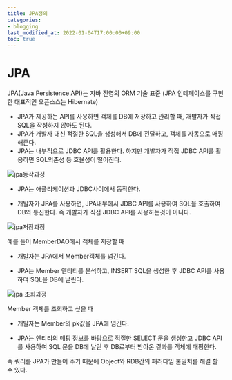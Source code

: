 ```yaml
---
title: JPA정의
categories:
- blogging
last_modified_at: 2022-01-04T17:00:00+09:00
toc: true
---
```

# JPA

JPA(Java Persistence API)는 자바 진영의 ORM 기술 표준 (JPA 인테페이스를 구현한 대표적인 오픈소스는 Hibernate)

- JPA가 제공하는 API를 사용하면 객체를 DB에 저장하고 관리할 때, 개발자가 직접 SQL을 작성하지 않아도 된다.
- JPA가 개발자 대신 적절한 SQL을 생성해서 DB에 전달하고, 객체를 자동으로 매핑해준다.
- JPA는 내부적으로 JDBC API를 활용한다. 하지만 개발자가 직접 JDBC API를 활용하면 SQL의존성 등 효율성이 떨어진다.



![jpa동작과정](https://user-images.githubusercontent.com/58400107/148036926-3cf175bc-af7b-4534-b55e-7b855c39ff21.PNG)


- JPA는 애플리케이션과 JDBC사이에서 동작한다.

- 개발자가 JPA를 사용하면, JPA내부에서 JDBC API를 사용하여 SQL을 호출하여 DB와 통신한다. 즉 개발자가 직접 JDBC API를 사용하는것이 아니다.


![jpa저장과정](https://user-images.githubusercontent.com/58400107/148036966-19148c32-0b1b-475b-b100-20a7c723dbc0.PNG)


예를 들어 MemberDAO에서 객체를 저장할 때

- 개발자는 JPA에서 Member객체를 넘긴다.

- JPA는 Member 엔티티를 분석하고, INSERT SQL을 생성한 후 JDBC API를 사용하여 SQL을 DB에 날린다.


![jpa 조회과정](https://user-images.githubusercontent.com/58400107/148037005-057909e4-dc04-47b4-a54f-85bb93472ae2.PNG)



Member 객체를 조회하고 싶을 때 

- 개발자는 Member의 pk값을 JPA에 넘긴다.

- JPA는 엔티티의 매핑 정보를 바탕으로 적절한 SELECT 문을 생성한고 JDBC API를 사용하여 SQL 문을 DB에 날린 후 DB로부터 받아온 결과를 객체에 매핑한다.

즉 쿼리를 JPA가 만들어 주기 때문에 Object와 RDB간의 패러다임 불일치를 해결 할 수 있다.




